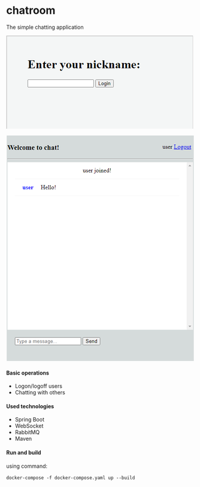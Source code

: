 # chatroom
The simple chatting application

![ScreenShot](images/screenshot1.png)

![ScreenShot](images/screenshot2.png)


#### Basic operations
* Logon/logoff users
* Chatting with others  
 
#### Used technologies
* Spring Boot
* WebSocket
* RabbitMQ 
* Maven 

#### Run and build 
using command:
```
docker-compose -f docker-compose.yaml up --build 
```

